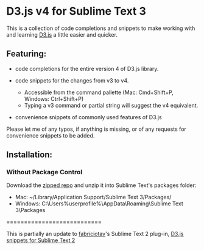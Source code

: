 D3.js v4 for Sublime Text 3
===========================

This is a collection of code completions and snippets to make working with and learning [D3.js][D3js] a little easier and quicker.


## Featuring: ##
* code completions for the entire version 4 of D3.js library.

* code snippets for the changes from v3 to v4.
	* Accessible from the command pallette (Mac: Cmd+Shift+P, Windows: Ctrl+Shift+P)
	* Typing a v3 command or partial string will suggest the v4 equivalent.

* convenience snippets of commonly used features of D3.js 


Please let me of any typos, if anything is missing, or of any requests for convenience snippets to be added.


## Installation: ##

### Without Package Control ###
Download the [zipped repo][zipped-repo] and unzip it into Sublime Text's packages folder:
* Mac: ~/Library/Application Support/Sublime Text 3/Packages/ 
* Windows: C:\Users\%userprofile%\AppData\Roaming\Sublime Text 3\Packages

===========================


This is partially an update to [fabriciotav][fabriciotav]'s Sublime Text 2 plug-in, [D3.js snippets for Sublime Text 2][d3-snippets]


[D3js]: http://d3js.org/
[zipped-repo]: http://github.com/alexmacy/D3.js-v4-for-Sublime-Text/archive/master.zip
[fabriciotav]: http://github.com/fabriciotav
[d3-snippets]: http://github.com/fabriciotav/d3-snippets-for-sublime-text-2
